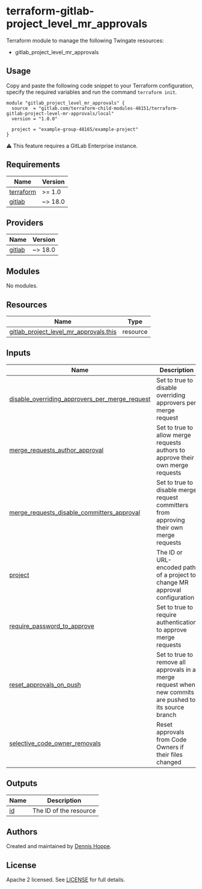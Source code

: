 # terraform-gitlab-project_level_mr_approvals

Terraform module to manage the following Twingate resources:

* gitlab_project_level_mr_approvals

## Usage

Copy and paste the following code snippet to your Terraform configuration,
specify the required variables and run the command `terraform init`.

```hcl
module "gitlab_project_level_mr_approvals" {
  source  = "gitlab.com/terraform-child-modules-48151/terraform-gitlab-project-level-mr-approvals/local"
  version = "1.0.0"

  project = "example-group-48165/example-project"
}
```

:warning: This feature requires a GitLab Enterprise instance.

<!-- BEGIN_TF_DOCS -->
## Requirements

| Name | Version |
|------|---------|
| <a name="requirement_terraform"></a> [terraform](#requirement\_terraform) | >= 1.0 |
| <a name="requirement_gitlab"></a> [gitlab](#requirement\_gitlab) | ~> 18.0 |

## Providers

| Name | Version |
|------|---------|
| <a name="provider_gitlab"></a> [gitlab](#provider\_gitlab) | ~> 18.0 |

## Modules

No modules.

## Resources

| Name | Type |
|------|------|
| [gitlab_project_level_mr_approvals.this](https://registry.terraform.io/providers/gitlabhq/gitlab/latest/docs/resources/project_level_mr_approvals) | resource |

## Inputs

| Name | Description | Type | Default | Required |
|------|-------------|------|---------|:--------:|
| <a name="input_disable_overriding_approvers_per_merge_request"></a> [disable\_overriding\_approvers\_per\_merge\_request](#input\_disable\_overriding\_approvers\_per\_merge\_request) | Set to true to disable overriding approvers per merge request | `bool` | `false` | no |
| <a name="input_merge_requests_author_approval"></a> [merge\_requests\_author\_approval](#input\_merge\_requests\_author\_approval) | Set to true to allow merge requests authors to approve their own merge requests | `bool` | `false` | no |
| <a name="input_merge_requests_disable_committers_approval"></a> [merge\_requests\_disable\_committers\_approval](#input\_merge\_requests\_disable\_committers\_approval) | Set to true to disable merge request committers from approving their own merge requests | `bool` | `false` | no |
| <a name="input_project"></a> [project](#input\_project) | The ID or URL-encoded path of a project to change MR approval configuration | `string` | n/a | yes |
| <a name="input_require_password_to_approve"></a> [require\_password\_to\_approve](#input\_require\_password\_to\_approve) | Set to true to require authentication to approve merge requests | `bool` | `false` | no |
| <a name="input_reset_approvals_on_push"></a> [reset\_approvals\_on\_push](#input\_reset\_approvals\_on\_push) | Set to true to remove all approvals in a merge request when new commits are pushed to its source branch | `bool` | `true` | no |
| <a name="input_selective_code_owner_removals"></a> [selective\_code\_owner\_removals](#input\_selective\_code\_owner\_removals) | Reset approvals from Code Owners if their files changed | `bool` | `false` | no |

## Outputs

| Name | Description |
|------|-------------|
| <a name="output_id"></a> [id](#output\_id) | The ID of the resource |
<!-- END_TF_DOCS -->

## Authors

Created and maintained by [Dennis Hoppe](https://gitlab.com/dhoppeIT).

## License

Apache 2 licensed. See [LICENSE](LICENSE) for full details.
